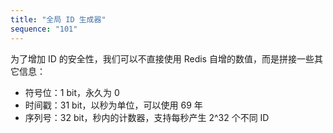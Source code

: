 ```yaml
---
title: "全局 ID 生成器"
sequence: "101"
---
```


为了增加 ID 的安全性，我们可以不直接使用 Redis 自增的数值，而是拼接一些其它信息：

- 符号位：1 bit，永久为 0
- 时间戳：31 bit，以秒为单位，可以使用 69 年
- 序列号：32 bit，秒内的计数器，支持每秒产生 2^32 个不同 ID
